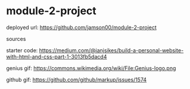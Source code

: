 # module-2-project

deployed url: https://github.com/jamson00/module-2-project

sources

starter code: https://medium.com/@ianjsikes/build-a-personal-website-with-html-and-css-part-1-3013fb5dacd4

genius gif: https://commons.wikimedia.org/wiki/File:Genius-logo.png

github gif: https://github.com/github/markup/issues/1574
